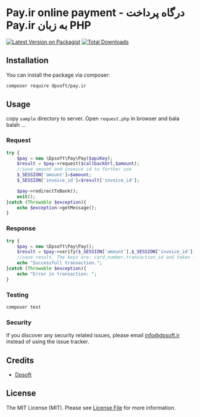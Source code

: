 # Pay.ir online payment - درگاه پرداخت Pay.ir به زبان PHP

[![Latest Version on Packagist](https://img.shields.io/packagist/v/dpsoft/pay.ir.svg?style=flat-square)](https://packagist.org/packages/dpsoft/pay.ir)
[![Total Downloads](https://img.shields.io/packagist/dt/dpsoft/pay.ir.svg?style=flat-square)](https://packagist.org/packages/dpsoft/pay.ir)

## Installation

You can install the package via composer:

```bash
composer require dpsoft/pay.ir
```

## Usage

copy `sample` directory to server. Open `request.php` in browser and bala balah ...

### Request
```php
try {
    $pay = new \Dpsoft\Pay\Pay($apiKey);
    $result = $pay->request($callbackUrl,$amount);
    //save amount and invoice id to forther use
    $_SESSION['amount']=$amount;
    $_SESSION['invoice_id']=$result['invoice_id'];

    $pay->redirectToBank();
    exit();
}catch (Throwable $exception){
    echo $exception->getMessage();
}
```

### Response
```php
try {
    $pay = new \Dpsoft\Pay\Pay();
    $result = $pay->verify($_SESSION['amount'],$_SESSION['invoice_id']);
    //save result. The keys are: card_number,transaction_id and token for example $result['token']
    echo "Successfull transaction.";
}catch (Throwable $exception){
    echo "Error in transaction: ";
}
```
### Testing

``` bash
composer test
```

### Security

If you discover any security related issues, please email info@dpsoft.ir instead of using the issue tracker.

## Credits

- [Dpsoft](https://github.com/dpsoft)

## License

The MIT License (MIT). Please see [License File](LICENSE.md) for more information.
